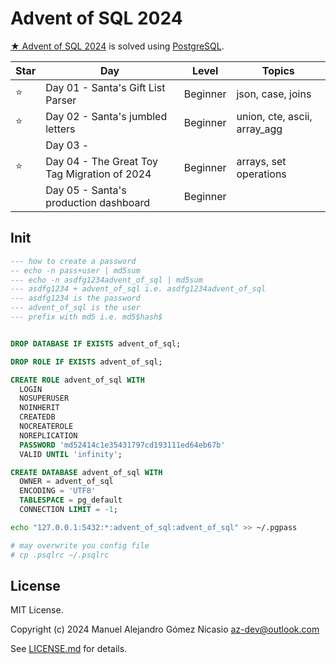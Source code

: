 # Advent of SQL 2024

[★ Advent of SQL 2024](https://adventofsql.com/) is solved using [PostgreSQL](https://www.postgresql.org/).

| Star |                     Day                      |  Level   |            Topics            |
|------|----------------------------------------------|----------|------------------------------|
| ⭐    | Day 01 - Santa's Gift List Parser            | Beginner | json, case, joins            |
| ⭐    | Day 02 - Santa's jumbled letters             | Beginner | union, cte, ascii, array_agg |
|      | Day 03 -                                     |          |                              |
| ⭐    | Day 04 - The Great Toy Tag Migration of 2024 | Beginner | arrays, set operations       |
|      | Day 05 - Santa's production dashboard        | Beginner |                              |


## Init

```sql
--- how to create a password
-- echo -n pass+user | md5sum
--- echo -n asdfg1234advent_of_sql | md5sum
--- asdfg1234 + advent_of_sql i.e. asdfg1234advent_of_sql
--- asdfg1234 is the password
--- advent_of_sql is the user
--- prefix with md5 i.e. md5$hash$


DROP DATABASE IF EXISTS advent_of_sql;

DROP ROLE IF EXISTS advent_of_sql;

CREATE ROLE advent_of_sql WITH
  LOGIN
  NOSUPERUSER
  NOINHERIT
  CREATEDB
  NOCREATEROLE
  NOREPLICATION
  PASSWORD 'md52414c1e35431797cd193111ed64eb67b'
  VALID UNTIL 'infinity';

CREATE DATABASE advent_of_sql WITH
  OWNER = advent_of_sql
  ENCODING = 'UTF8'  
  TABLESPACE = pg_default
  CONNECTION LIMIT = -1;
```

```sh
echo "127.0.0.1:5432:*:advent_of_sql:advent_of_sql" >> ~/.pgpass

# may overwrite you config file
# cp .psqlrc ~/.psqlrc
```

## License

MIT License.

Copyright (c) 2024 Manuel Alejandro Gómez Nicasio <az-dev@outlook.com>

See [LICENSE.md](LICENSE.md) for details.
